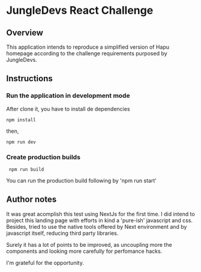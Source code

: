 # JungleDevs React Challenge

## Overview
This application intends to reproduce a simplified version of Hapu homepage according to the challenge requirements purposed by JungleDevs.

## Instructions
### Run the application in development mode
After clone it, you have to install de dependencies
```
npm install
```
then,
```
npm run dev
```

### Create production builds
```
 npm run build
```
 
You can run the production build following by 'npm run start'

## Author notes
It was great acomplish this test using NextJs for the first time. I did intend to project this landing page with efforts in kind a 'pure-ish' javascript and css. Besides, tried to use the native tools offered by Next environment and by javascript itself, reducing third party libraries.

Surely it has a lot of points to be improved, as uncoupling more the components and looking more carefully for perfomance hacks.

I'm grateful for the opportunity.
